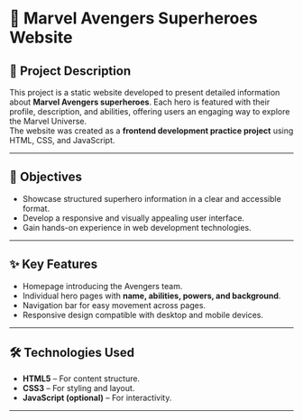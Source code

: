 # 🦸 Marvel Avengers Superheroes Website

## 📖 Project Description
This project is a static website developed to present detailed information about **Marvel Avengers superheroes**. Each hero is featured with their profile, description, and abilities, offering users an engaging way to explore the Marvel Universe.  
The website was created as a **frontend development practice project** using HTML, CSS, and JavaScript.

---

## 🎯 Objectives
- Showcase structured superhero information in a clear and accessible format.  
- Develop a responsive and visually appealing user interface.  
- Gain hands-on experience in web development technologies.  

---

## ✨ Key Features
- Homepage introducing the Avengers team.  
- Individual hero pages with **name, abilities, powers, and background**.  
- Navigation bar for easy movement across pages.  
- Responsive design compatible with desktop and mobile devices.  

---

## 🛠️ Technologies Used
- **HTML5** – For content structure.  
- **CSS3** – For styling and layout.  
- **JavaScript (optional)** – For interactivity.  

---

